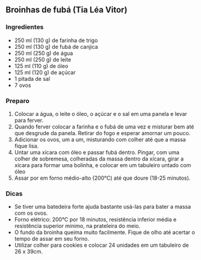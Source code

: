 ## Broinhas de fubá (Tia Léa Vitor)

### Ingredientes

* 250 ml (130 g) de farinha de trigo
* 250 ml (130 g) de fubá de canjica
* 250 ml (250 g) de água
* 250 ml (250 g) de leite
* 125 ml (110 g) de óleo
* 125 ml (120 g) de açúcar
* 1 pitada de sal
* 7 ovos

### Preparo
1. Colocar a água, o leite o óleo, o açúcar e o sal em uma panela e levar para ferver. 
2. Quando ferver colocar a farinha e o fubá de uma vez e misturar bem
   até que desgrude da panela. Retirar do fogo e esperar amornar um
   pouco.
3. Adicionar os ovos, um a um, misturando com colher até que a massa
   fique lisa.
4. Untar uma xícara com óleo e passar fubá dentro. Pingar, com uma
   colher de sobremesa, colheradas da massa dentro da xícara, girar a
   xícara para formar uma bolinha, e colocar em um tabuleiro untado
   com óleo
5. Assar por em forno médio-alto (200°C) até que doure (18-25 minutos).

### Dicas 

* Se tiver uma batedeira forte ajuda bastante usá-las para bater a
  massa com os ovos.
* Forno elétrico: 200°C por 18 minutos, resistência inferior média e
  resistência superior mínimo, na prateleira do meio.
* O fundo da broinha queima muito facilmente. Fique de olho até
  acertar o tempo de assar em seu forno.
* Utilizar colher para cookies e colocar 24 unidades em um tabuleiro
  de 26 x 39cm.
   


